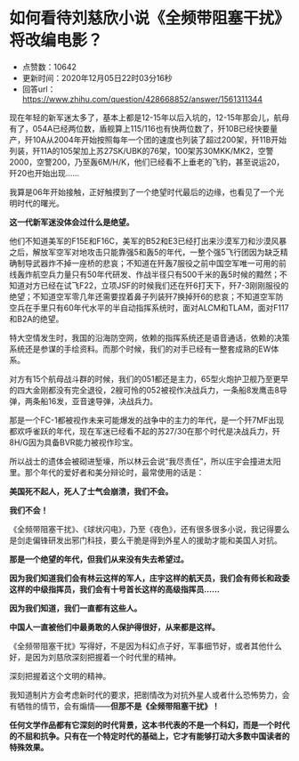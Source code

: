 # 如何看待刘慈欣小说《全频带阻塞干扰》将改编电影？
- 点赞数：10642
- 更新时间：2020年12月05日22时03分16秒
- 回答url：https://www.zhihu.com/question/428668852/answer/1561311344
<body>
 <p data-pid="ENOuozvB">现在年轻的新军迷太多了，基本上都是12-15年以后入坑的，12-15年那会儿，航母有了，054A已经两位数，盾舰算上115/116也有快两位数了，歼10B已经快要量产，歼10A从2004年开始按照每年一个团的速度也列装了超过200架，歼11B开始列装，歼11A的105架加上苏27SK/UBK的76架，100架苏30MKK/MK2，空警2000，空警200，乃至轰6M/H/K，他们已经看不上垂老的飞豹，甚至说运20，歼20也开始出现……</p>
 <p data-pid="YpwA-tCA">我算是06年开始接触，正好触摸到了一个绝望时代最后的边缘，也看见了一个光明时代的曙光。</p>
 <p data-pid="39KmrKYH"><b>这一代新军迷没体会过什么是绝望。</b></p>
 <p data-pid="f3DRLEV8">他们不知道美军的F15E和F16C，美军的B52和E3已经打出来沙漠军刀和沙漠风暴之后，解放军空军对地攻击只能靠强5和轰5的年代，一整个强5飞行团因为缺乏精确制导武器炸不掉一座桥的悲哀；不知道在歼轰7服役之前中国空军唯一可用的前线轰炸航空兵力量只有50年代研发、作战半径只有500千米的轰5时候的黯然；不知道对方已经在试飞F22，立项JSF的时候我们还在歼6打天下，歼7-3刚刚服役的绝望；不知道空军零几年还需要捏着鼻子列装歼7换掉歼6的悲哀；不知道空军防空兵在手里只有60年代水平的半自动指挥系统时，面对ALCM和TLAM，面对F117和B2A的绝望。</p>
 <p data-pid="B-S9xamL">特大空情发生时，我国的沿海防空网，依赖的指挥系统还是语音通话，依赖的决策系统还是参谋的手绘资料。而那个时候，我们的对手已经有一整套成熟的EW体系。</p>
 <p data-pid="rYuf-BEw">对方有15个航母战斗群的时候，我们的051都还是主力，65型火炮护卫舰乃至更早的四大金刚都没有完全退役，2艘可怜的052被视作决战兵力，一条船8发鹰击8导弹，两条船16发，亚音速导弹，决战兵力。</p>
 <p data-pid="HXg5CW9H">那是一个FC-1都被视作未来可能爆发的战争中的主力的年代，是一个歼7MF出现都欢呼雀跃的年代，现在军迷已经看不起的苏27/30在那个时代是决战兵力，歼8H/G因为具备BVR能力被视作珍宝。</p>
 <p data-pid="nqa8eial">所以战士的遗体会被砌进堑壕，所以林云会说“我尽责任”，所以庄宇会撞进太阳里。那个年代的爱好者和美分辩论时，最常使用的话是：</p>
 <p data-pid="c2eIkmDD"><b>美国死不起人，死人了士气会崩溃，我们不会。</b></p>
 <p data-pid="MtJE__rT"><b>我们不会！</b></p>
 <p data-pid="Ol2ZO4Lo">《全频带阻塞干扰》、《球状闪电》，乃至《夜色》，还有很多很多小说，我记得要么是剑走偏锋研发出邪门科技，要么干脆是得到外星人的援助才能和美国人对抗。</p>
 <p data-pid="TQuno09x"><b>那是一个绝望的年代，但我们从来没有失去希望过。</b></p>
 <p data-pid="HI1QSukl"><b>因为我们知道我们会有林云这样的军人，庄宇这样的航天员，我们会有师长和政委这样的中级指挥员，我们会有十号首长这样的高级指挥员……</b></p>
 <p data-pid="JoMgmpS-"><b>因为我们知道，我们一直都有这些人。</b></p>
 <p data-pid="PbA1rxeh"><b>中国人一直被他们中最勇敢的人保护得很好，从来都是这样。</b></p>
 <p data-pid="-fI_9EdF">《全频带阻塞干扰》写得好，不是因为科幻点子好，军事细节好，或者其他什么好，是因为刘慈欣深刻把握着一个时代里的精神。</p>
 <p data-pid="1AxxCFhX">深刻把握着这个文明的精神。</p>
 <p data-pid="n6cSGqZc">我知道制片方会考虑新时代的要求，把剧情改为对抗外星人或者什么恐怖势力，会有牺牲的情节，会有煽情——<b>但那不是《全频带阻塞干扰》！</b></p>
 <p data-pid="g3_HGMHE"><b>任何文学作品都有它深刻的时代背景，这本书代表的不是一个科幻，而是一个时代的不屈和抗争。只有在一个特定时代的基础上，它才有能够打动大多数中国读者的特殊效果。</b></p>
</body>